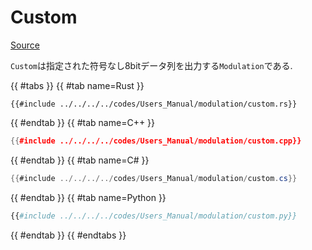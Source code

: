 # Custom
[Source](https://github.com/shinolab/autd3-rs/blob/v32.0.1/autd3/src/datagram/modulation/custom.rs)

`Custom`は指定された符号なし8bitデータ列を出力する`Modulation`である.

{{ #tabs }}
{{ #tab name=Rust }}
```rust,edition2024
{{#include ../../../../codes/Users_Manual/modulation/custom.rs}}
```
{{ #endtab }}
{{ #tab name=C++ }}
```cpp
{{#include ../../../../codes/Users_Manual/modulation/custom.cpp}}
```
{{ #endtab }}
{{ #tab name=C# }}
```cs
{{#include ../../../../codes/Users_Manual/modulation/custom.cs}}
```
{{ #endtab }}
{{ #tab name=Python }}
```python
{{#include ../../../../codes/Users_Manual/modulation/custom.py}}
```
{{ #endtab }}
{{ #endtabs }}
